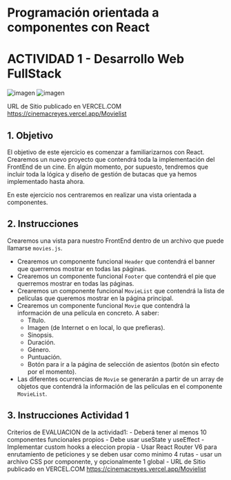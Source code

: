 # Programación orientada a componentes con React
# ACTIVIDAD 1 - Desarrollo Web FullStack
![imagen](https://github.com/crisedumax/CINEMA/assets/32473863/e150b479-fd4f-41a6-9b79-d9c04fcaa811)
![imagen](https://github.com/crisedumax/CINEMA/assets/32473863/06029028-be82-4cea-8efb-bc36e087c887)

URL de Sitio publicado en VERCEL.COM
https://cinemacreyes.vercel.app/Movielist

## 1. Objetivo
El objetivo de este ejercicio es comenzar a familiarizarnos con React. Crearemos un nuevo proyecto que contendrá toda la implementación del FrontEnd de un cine.
En algún momento, por supuesto, tendremos que incluir toda la lógica y diseño de gestión de butacas que ya hemos implementado hasta ahora.

En este ejercicio nos centraremos en realizar una vista orientada a componentes.

## 2. Instrucciones
Crearemos una vista para nuestro FrontEnd dentro de un archivo que puede llamarse ``movies.js``.

- Crearemos un componente funcional ``Header`` que contendrá el banner que querremos mostrar en todas las páginas.
- Crearemos un componente funcional ``Footer`` que contendrá el pie que querremos mostrar en todas las páginas.
- Crearemos un componente funcional ``MovieList`` que contendrá la lista de películas que queremos mostrar en la página principal.
- Crearemos un componente funcional ``Movie`` que contendrá la información de una película en concreto. A saber:
    - Título.
    - Imagen (de Internet o en local, lo que prefieras).
    - Sinopsis.
    - Duración.
    - Género.
    - Puntuación.
    - Botón para ir a la página de selección de asientos (botón sin efecto por el momento).
- Las diferentes ocurrencias de ``Movie`` se generarán a partir de un array de objetos que contendrá la información de las películas en el componente ``MovieList``.

## 3. Instrucciones Actividad 1
Criterios de EVALUACION de la actividad1:
    - Deberá tener al menos 10 componentes funcionales propios
    - Debe usar useState y useEffect
    - Implementar custom hooks a eleccion propia
    - Usar React Router V6 para enrutamiento de peticiones y se deben usar como minimo 4 rutas
    - usar un archivo CSS por componente, y opcionalmente 1 global
    - URL de Sitio publicado en VERCEL.COM https://cinemacreyes.vercel.app/Movielist
